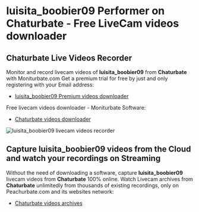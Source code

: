 # luisita_boobier09 Performer on Chaturbate - Free LiveCam videos downloader

## Chaturbate Live Videos Recorder

Monitor and record livecam videos of **luisita_boobier09** from **Chaturbate** with Moniturbate.com
Get a premium trial for free by just and only registering with your Email address:
* [luisita_boobier09 Premium videos downloader](https://moniturbate.com/request-demo-licence-key.html)

Free livecam videos downloader - Moniturbate Software:
* [Chaturbate videos downloader](https://moniturbate.com/moniturbate-download-software.html)

![luisita_boobier09 livecam videos recorder](https://peachurnet.com/templates/moniturbate-software.png)


## Capture luisita_boobier09 videos from the Cloud and watch your recordings on Streaming

Without the need of downloading a software, capture **luisita_boobier09** livecam videos from **Chaturbate** 100% online.
Watch Livecam archives from **Chaturbate** unlimitedly from thousands of existing recordings, only on Peachurbate.com and its websites network:
* [Chaturbate videos archives](https://peachurnet.com/)